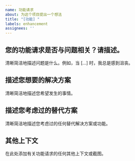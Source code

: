 ```yaml
---
name: 功能请求
about: 为这个项目提出一个想法
title: "[功能] "
labels: enhancement
assignees: ''
---
```


## 您的功能请求是否与问题相关？请描述。
清晰简洁地描述问题是什么。例如，当 [...] 时，我总是感到沮丧。

## 描述您想要的解决方案
清晰简洁地描述您希望发生的事情。

## 描述您考虑过的替代方案
清晰简洁地描述您考虑过的任何替代解决方案或功能。

## 其他上下文
在此处添加有关功能请求的任何其他上下文或截图。 